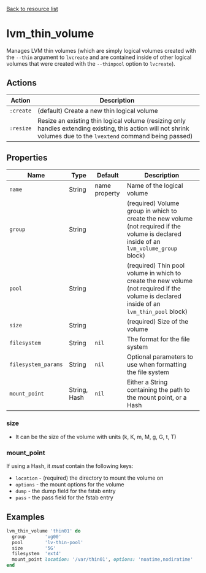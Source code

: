 [Back to resource list](../README.md#resources)

# lvm_thin_volume

Manages LVM thin volumes (which are simply logical volumes created with the `--thin` argument to `lvcreate` and are contained inside of other logical volumes that were created with the `--thinpool` option to `lvcreate`).

## Actions

| Action    | Description                                                                                                                                                       |
| --------- | ----------------------------------------------------------------------------------------------------------------------------------------------------------------- |
| `:create` | (default) Create a new thin logical volume                                                                                                                        |
| `:resize` | Resize an existing thin logical volume (resizing only handles extending existing, this action will not shrink volumes due to the `lvextend` command being passed) |

## Properties

| Name                | Type          | Default       | Description                                                                                                                               |
| ------------------- | ------------- | ------------- | ----------------------------------------------------------------------------------------------------------------------------------------- |
| `name`              | String        | name property | Name of the logical volume                                                                                                                |
| `group`             | String        |               | (required) Volume group in which to create the new volume (not required if the volume is declared inside of an `lvm_volume_group` block)  |
| `pool`              | String        |               | (required) Thin pool volume in which to create the new volume (not required if the volume is declared inside of an `lvm_thin_pool` block) |
| `size`              | String        |               | (required) Size of the volume                                                                                                             |
| `filesystem`        | String        | `nil`         | The format for the file system                                                                                                            |
| `filesystem_params` | String        | `nil`         | Optional parameters to use when formatting the file system                                                                                |
| `mount_point`       | String, Hash  | `nil`         | Either a String containing the path to the mount point, or a Hash                                                                         |

### size

- It can be the size of the volume with units (k, K, m, M, g, G, t, T)

### mount_point

If using a Hash, it _must_ contain the following keys:

- `location` - (required) the directory to mount the volume on
- `options` - the mount options for the volume
- `dump` - the dump field for the fstab entry
- `pass` - the pass field for the fstab entry

## Examples

```ruby
lvm_thin_volume 'thin01' do
  group       'vg00'
  pool        'lv-thin-pool'
  size        '5G'
  filesystem  'ext4'
  mount_point location: '/var/thin01', options: 'noatime,nodiratime'
end
```
